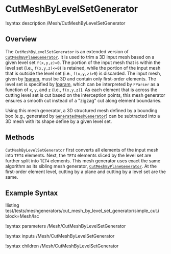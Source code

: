 # CutMeshByLevelSetGenerator

!syntax description /Mesh/CutMeshByLevelSetGenerator

## Overview

The `CutMeshByLevelSetGenerator` is an extended version of [`CutMeshByPlaneGenerator`](/CutMeshByPlaneGenerator.md). It is used to trim a 3D input mesh based on a given level set `f(x,y,z)=0`. The portion of the input mesh that is within the level set (i.e., `f(x,y,z)<=0`) is retained, while the portion of the input mesh that is outside the level set (i.e., `f(x,y,z)>0`) is discarded. The input mesh, given by [!param](/Mesh/CutMeshByLevelSetGenerator/input), must be 3D and contain only first-order elements. The level set is specified by [!param](/Mesh/CutMeshByLevelSetGenerator/level_set), which can be interpreted by `FParser` as a function of `x`, `y`, and `z` (i.e., `f(x,y,z)`). As each element that is across the cutting level set is cut based on the interception points, this mesh generator ensures a smooth cut instead of a "zigzag" cut along element boundaries.

Using this mesh generator, a 3D structured mesh defined by a bounding box (e.g., generated by [`GeneratedMeshGenerator`](/GeneratedMeshGenerator.md)) can be subtracted into a 3D mesh with its shape define by a given level set.

## Methods

`CutMeshByLevelSetGenerator` first converts all elements of the input mesh into `TET4` elements. Next, the `TET4` elements sliced by the level set are further split into `TET4` elements. This mesh generator uses exact the same algorithm as its sibling mesh generator, [`CutMeshByPlaneGenerator`](/CutMeshByPlaneGenerator.md). At the first-order element level, cutting by a plane and cutting by a level set are the same.

## Example Syntax

!listing test/tests/meshgenerators/cut_mesh_by_level_set_generator/simple_cut.i block=Mesh/lsc

!syntax parameters /Mesh/CutMeshByLevelSetGenerator

!syntax inputs /Mesh/CutMeshByLevelSetGenerator

!syntax children /Mesh/CutMeshByLevelSetGenerator

